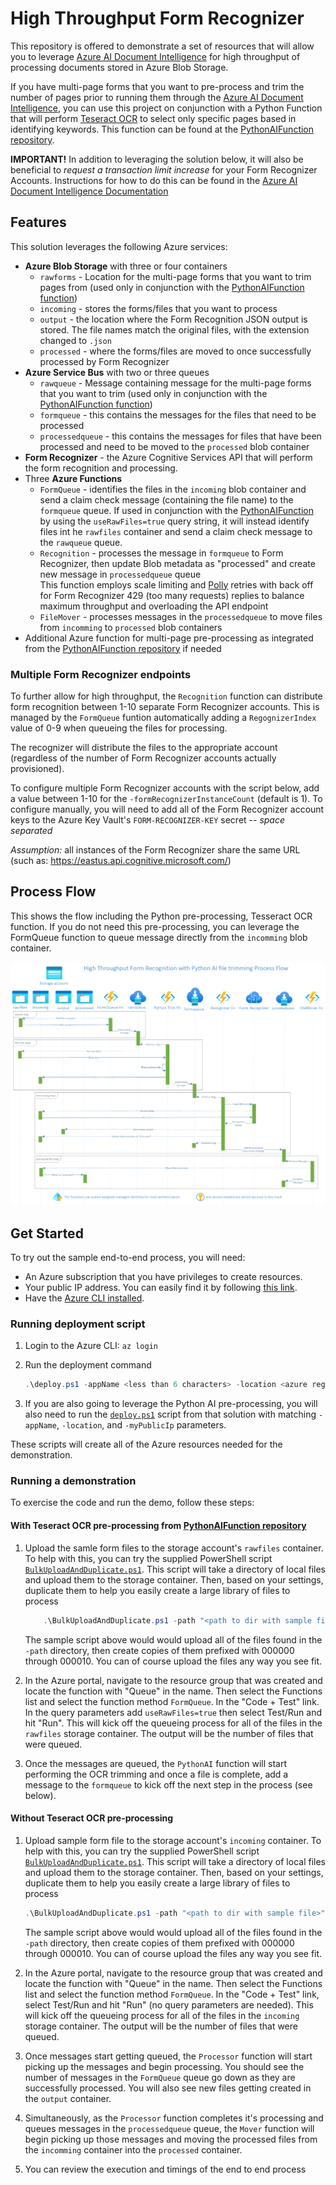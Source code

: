 # High Throughput Form Recognizer

This repository is offered to demonstrate a set of resources that will allow you to leverage [Azure AI Document Intelligence](https://learn.microsoft.com/en-us/azure/ai-services/document-intelligence/?view=doc-intel-4.0.0) for high throughput of processing documents stored in Azure Blob Storage. 

If you have multi-page forms that you want to pre-process and trim the number of pages prior to running them through the [Azure AI Document Intelligence](https://learn.microsoft.com/en-us/azure/ai-services/document-intelligence/?view=doc-intel-4.0.0), you can use this project on conjunction with a Python Function that will perform [Teseract OCR](https://pypi.org/project/pytesseract/) to select only specific pages based in identifying keywords. This function can be found at the [PythonAIFunction repository](https://github.com/mmckechney/PythonAIFunction).

**IMPORTANT!** In addition to leveraging the solution below, it will also be beneficial to _request a transaction limit increase_ for your Form Recognizer Accounts. Instructions for how to do this can be found in the [Azure AI Document Intelligence Documentation](https://docs.microsoft.com/en-us/azure/applied-ai-services/form-recognizer/service-limits#increasing-transactions-per-second-request-limit)

## Features

This solution leverages the following Azure services:

- **Azure Blob Storage** with three or four containers
  - `rawforms` - Location for the multi-page forms that you want to trim pages from (used only in conjunction with the [PythonAIFunction function](https://github.com/mmckechney/PythonAIFunction))
  - `incoming`  - stores the forms/files that you want to process
  - `output` - the location where the Form Recognition JSON output is stored. The file names match the original files, with the extension changed to `.json`
  - `processed` - where the forms/files are moved to once successfully processed by Form Recognizer
- **Azure Service Bus** with two or three queues
  - `rawqueue` - Message containing message for the multi-page forms that you want to trim (used only in conjunction with the [PythonAIFunction function](https://github.com/mmckechney/PythonAIFunction))
  - `formqueue` - this contains the messages for the files that need to be processed
  - `processedqueue` - this contains the messages for files that have been processed and need to be moved to the `processed` blob container
- **Form Recognizer** - the Azure Cognitive Services API that will perform the form recognition and processing.
- Three **Azure Functions**
  - `FormQueue` - identifies the files in the `incoming` blob container and send a claim check message (containing the file name) to the `formqueue` queue. If used in conjunction with the [PythonAIFunction](https://github.com/mmckechney/PythonAIFunction) by using the `useRawFiles=true` query string, it will instead identify files int he `rawfiles` container and send a claim check message to the `rawqueue` queue.
  - `Recognition` - processes the message in `formqueue` to Form Recognizer, then update Blob metadata as "processed" and create new message in `processedqueue` queue \
    This function employs scale limiting and [Polly](https://github.com/App-vNext/Polly) retries with back off for Form Recognizer 429 (too many requests) replies to balance maximum throughput and overloading the API endpoint
  - `FileMover` - processes messages in the `processedqueue` to move files from `incomming` to `processed` blob containers
- Additional Azure function for multi-page pre-processing as integrated from the [PythonAIFunction repository](https://github.com/mmckechney/PythonAIFunction) if needed


### Multiple Form Recognizer endpoints

To further allow for high throughput, the `Recognition` function can distribute form recognition between 1-10 separate Form Recognizer accounts. This is managed by the `FormQueue` funtion automatically adding a `RegognizerIndex` value of 0-9 when queueing the files for processing. 

The recognizer will distribute the files to the appropriate account (regardless of the number of Form Recognizer accounts actually provisioned). 

To configure multiple Form Recognizer accounts with the script below, add a value between 1-10 for the `-formRecognizerInstanceCount` (default is 1). To configure manually, you will need to add all of the Form Recognizer account keys to the Azure Key Vault's `FORM-RECOGNIZER-KEY` secret -- _space separated_

_Assumption:_ all instances of the Form Recognizer share the same URL (such as: https://eastus.api.cognitive.microsoft.com/)

## Process Flow
This shows the flow including the Python pre-processing, Tesseract OCR function. If you do not need this pre-processing, you can leverage the FormQueue function to queue message directly from the `incomming` blob container. 

![Process flow](Images/ProcessFlow.png "Process Flow")

## Get Started

To try out the sample end-to-end process, you will need:

- An Azure subscription that you have privileges to create resources. 
- Your public IP address. You can easily find it by following [this link](https://www.bing.com/search?q=what+is+my+ip).
- Have the [Azure CLI installed](https://docs.microsoft.com/en-us/cli/azure/install-azure-cli).

### Running deployment script

1. Login to the Azure CLI:  `az login`
2. Run the deployment command

    ``` PowerShell
    .\deploy.ps1 -appName <less than 6 characters> -location <azure region> -myPublicIp <your public ip address>

    ```

3. If you are also going to leverage the Python AI pre-processing, you will also need to run the [`deploy.ps1`](https://github.com/mmckechney/PythonAIFunction/blob/main/deploy.ps1) script from that solution with matching `-appName`, `-location`, and `-myPublicIp` parameters. 

These scripts will create all of the Azure resources needed for the demonstration.

### Running a demonstration

To exercise the code and run the demo, follow these steps:

#### With Teseract OCR pre-processing from [PythonAIFunction repository](https://github.com/mmckechney/PythonAIFunction)

1. Upload the samle form files to the storage account's `rawfiles` container. To help with this, you can try the supplied PowerShell script [`BulkUploadAndDuplicate.ps1`](Scripts/BulkUploadAndDuplicate.ps1). This script will take a directory of local files and upload them to the storage container. Then, based on your settings, duplicate them to help you easily create a large library of files to process

    ```Powershell
        .\BulkUploadAndDuplicate.ps1 -path "<path to dir with sample file>" -storageAccountName "<storage account name>" -containerName "rawfiles" -counterStart 0 -duplicateCount 10
    ```

    The sample script above would would upload all of the files found in the `-path` directory, then create copies of them prefixed with 000000 through 000010. You can of course upload the files any way you see fit.

2. In the Azure portal, navigate to the resource group that was created and locate the function with "Queue" in the name. Then select the Functions list and select the function method `FormQueue`. In the "Code + Test" link. In the query parameters add `useRawFiles=true` then select Test/Run and hit "Run". This will kick off the queueing process for all of the files in the `rawfiles` storage container. The output will be the number of files that were queued.

3. Once the messages are queued, the `PythonAI` function will start performing the OCR trimming and once a file is complete, add a message to the `formqueue` to kick off the next step in the process (see below).


#### Without Teseract OCR pre-processing
1. Upload sample form file to the storage account's `incoming` container. To help with this, you can try the supplied PowerShell script [`BulkUploadAndDuplicate.ps1`](Scripts/BulkUploadAndDuplicate.ps1). This script will take a directory of local files and upload them to the storage container. Then, based on your settings, duplicate them to help you easily create a large library of files to process

    ```Powershell
    .\BulkUploadAndDuplicate.ps1 -path "<path to dir with sample file>" -storageAccountName "<storage account name>" -containerName "incoming" -counterStart 0 -duplicateCount 10
    ```

    The sample script above would would upload all of the files found in the `-path` directory, then create copies of them prefixed with 000000 through 000010. You can of course upload the files any way you see fit.

2. In the Azure portal, navigate to the resource group that was created and locate the function with "Queue" in the name. Then select the Functions list and select the function method `FormQueue`. In the "Code + Test" link, select Test/Run and hit "Run" (no query parameters are needed). This will kick off the queueing process for all of the files in the `incoming` storage container. The output will be the number of files that were queued.

3. Once messages start getting queued, the `Processor` function will start picking up the messages and begin processing. You should see the number of messages in the `FormQueue` queue go down as they are successfully processed. You will also see new files getting created in the `output` container.

4. Simultaneously, as the `Processor` function completes it's processing and queues messages in the `processedqueue` queue, the `Mover` function will begin picking up those messages and moving the processed files from the `incomming` container into the `processed` container.

5. You can review the execution and timings of the end to end process
